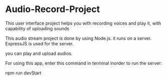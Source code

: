 # Audio-Record-Project
This user interface project helps you with recording voices and play it, with capability of uploading sounds

This audio stream project is done by using Node.js. it runs on a server. ExpressJS is used for the server.

you can play and upload audios.


For using this app, enter this command in terminal inorder to run the server:


npm run devStart
